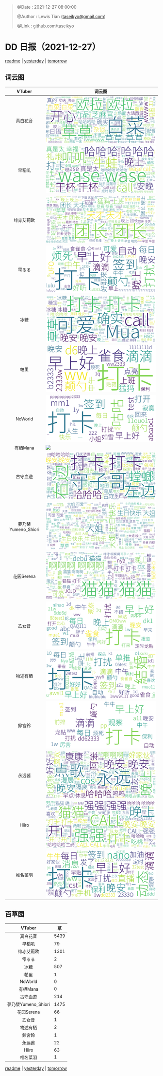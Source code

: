 > @Date    : 2021-12-27 08:00:00
>
> @Author  : Lewis Tian (taseikyo@gmail.com)
>
> @Link    : github.com/taseikyo

# DD 日报（2021-12-27）

[readme](../README.md) | [yesterday](2021-12-26.md) | [tomorrow](2021-12-28.md)

## 词云图

|VTuber|词云图|
|:-:|-|
|真白花音|![](../../images/daily/21402309_2021-12-27_purge_wordcloud.png)|
|早稻叽|![](../../images/daily/41682_2021-12-27_purge_wordcloud.png)|
|绯赤艾莉欧|![](../../images/daily/21396545_2021-12-27_purge_wordcloud.png)|
|雫るる|![](../../images/daily/21013446_2021-12-27_purge_wordcloud.png)|
|冰糖|![](../../images/daily/876396_2021-12-27_purge_wordcloud.png)|
|帕里|![](../../images/daily/4895312_2021-12-27_purge_wordcloud.png)|
|NoWorld|![](../../images/daily/21448649_2021-12-27_purge_wordcloud.png)|
|有栖Mana|![](../../images/daily/6542258_2021-12-27_purge_wordcloud.png)|
|古守血遊|![](../../images/daily/8725120_2021-12-27_purge_wordcloud.png)|
|夢乃栞Yumeno_Shiori|![](../../images/daily/14052636_2021-12-27_purge_wordcloud.png)|
|花园Serena|![](../../images/daily/14327465_2021-12-27_purge_wordcloud.png)|
|乙女音|![](../../images/daily/21320551_2021-12-27_purge_wordcloud.png)|
|物述有栖|![](../../images/daily/21449083_2021-12-27_purge_wordcloud.png)|
|鈴宮鈴|![](../../images/daily/21685677_2021-12-27_purge_wordcloud.png)|
|永远酱|![](../../images/daily/21701071_2021-12-27_purge_wordcloud.png)|
|Hiiro|![](../../images/daily/21919321_2021-12-27_purge_wordcloud.png)|
|椎名菜羽|![](../../images/daily/22347054_2021-12-27_purge_wordcloud.png)|

## 百草园

|VTuber|草|
|:-:|-|
|真白花音|5439|
|早稻叽|79|
|绯赤艾莉欧|1301|
|雫るる|2|
|冰糖|507|
|帕里|1|
|NoWorld|0|
|有栖Mana|0|
|古守血遊|214|
|夢乃栞Yumeno_Shiori|1475|
|花园Serena|66|
|乙女音|1|
|物述有栖|2|
|鈴宮鈴|1|
|永远酱|22|
|Hiiro|63|
|椎名菜羽|1|

[readme](../README.md) | [yesterday](2021-12-26.md) | [tomorrow](2021-12-28.md)
